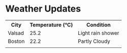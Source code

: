 # Weather Updates

<!-- WEATHER-UPDATE-START -->
<table><tr><th>City</th><th>Temperature (°C)</th><th>Condition</th></tr><tr><td>Valsad</td><td>25.2</td><td>Light rain shower</td></tr><tr><td>Boston</td><td>22.2</td><td>Partly Cloudy</td></tr><tr><td></td><td></td><td></td></tr></table>
<!-- WEATHER-UPDATE-END -->
